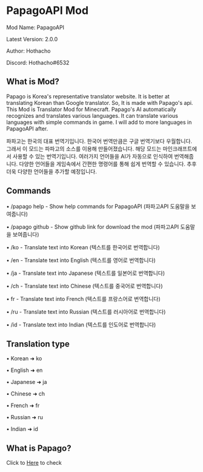 # PapagoAPI Mod
Mod Name: PapagoAPI

Latest Version: 2.0.0

Author: Hothacho

Discord: Hothacho#6532

## What is Mod?

Papago is Korea's representative translator website.
It is better at translating Korean than Google translator.
So, It is made with Papago's api. 
This Mod is Translator Mod for Minecraft.
Papago's AI automatically recognizes and translates various languages.
It can translate various languages with simple commands in game.
I will add to more languages in PapagoAPI after.

파파고는 한국의 대표 번역기입니다.
한국어 번역만큼은 구글 번역기보다 우월합니다.
그래서 이 모드는 파파고의 소스를 이용해 만들어졌습니다.
해당 모드는 마인크래프트에서 사용할 수 있는 번역기입니다.
여러가지 언어들을 AI가 자동으로 인식하여 번역해줍니다.
다양한 언어들을 게임속에서 간편한 명령어를 통해 쉽게 번역할 수 있습니다.
추후 더욱 다양한 언어들을 추가할 예정입니다.

## Commands

• /papago help - Show help commands for PapagoAPI (파파고API 도움말을 보여줍니다)

• /papago github - Show github link for download the mod (파파고API 도움말을 보여줍니다)

• /ko <text> - Translate text into Korean (텍스트를 한국어로 번역합니다)

• /en <text> - Translate text into English (텍스트를 영어로 번역합니다)

• /ja <text> - Translate text into Japanese (텍스트를 일본어로 번역합니다)

• /ch <text> - Translate text into Chinese (텍스트를 중국어로 번역합니다)

• fr <text> - Translate text into French (텍스트를 프랑스어로 번역합니다)
  
• /ru <text> - Translate text into Russian (텍스트를 러시아어로 번역합니다)
  
• /id <text> -  Translate text into Indian (텍스트를 인도어로 번역합니다)


## Translation type

• Korean ➜ ko

• English ➜ en

• Japanese ➜ ja

• Chinese ➜ ch
  
• French ➜ fr
  
• Russian ➜ ru

• Indian ➜ id


## What is Papago?

Click to [Here](https://papago.naver.com/) to check

